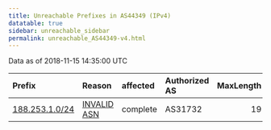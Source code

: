 ```yaml
---
title: Unreachable Prefixes in AS44349 (IPv4)
datatable: true
sidebar: unreachable_sidebar
permalink: unreachable_AS44349-v4.html
---
```


Data as of 2018-11-15 14:35:00 UTC


<div class="datatable-begin"></div>

| Prefix                                                 | Reason                                                                                                | affected   | Authorized AS   |   MaxLength | Anchor                                         |   unreachable /24s |
|:-------------------------------------------------------|:------------------------------------------------------------------------------------------------------|:-----------|:----------------|------------:|:-----------------------------------------------|-------------------:|
| [188.253.1.0/24](https://stat.ripe.net/188.253.1.0/24) | [INVALID ASN](https://rpki-validator.ripe.net/announcement-preview?asn=AS44349&prefix=188.253.1.0/24) | complete   | AS31732         |          19 | [RIPE](unreachable_RIPE_NCC_RPKI_Root-v4.html) |                  1 |

<div class="datatable-end"></div>
